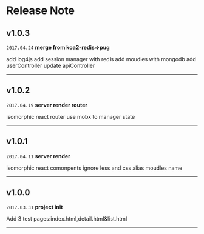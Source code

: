 Release Note
===
v1.0.3
---
`2017.04.24`
**merge from koa2-redis=>pug**

add log4js
add session manager with redis
add moudles with mongodb
add userController
update apiController
***

v1.0.2
---
`2017.04.19`
**server render router**

isomorphic react router
use mobx to manager state
***

v1.0.1
---
`2017.04.11`
**server render**

isomorphic react comonpents
ignore less and css
alias moudles name
***

v1.0.0
---
`2017.03.31`
**project init**

Add 3 test pages:index.html,detail.html&list.html
***

